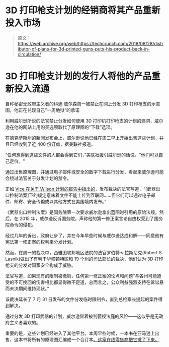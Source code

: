 # 3D 打印枪支计划的经销商将其产品重新投入市场 

> 原文：<https://web.archive.org/web/https://techcrunch.com/2018/08/28/distributor-of-plans-for-3d-printed-guns-puts-his-product-back-in-circulation/>

# 3D 打印枪支计划的发行人将他的产品重新投入流通

自称秘密无政府主义者的科迪·威尔森周一被禁止在网上分发 3D 打印枪支的示意图，他正在兑现自己“一周地狱”的承诺

利用威尔逊所说的法官禁止分发如何使用 3D 打印机打印枪支的计划的漏洞，威尔逊在他的网站上用购买选项取代了原理图的“下载”选项。

在德克萨斯州的新闻发布会上，威尔逊说他已经在周二早上开始出售这些计划，并且已经收到了近 400 份订单，据美联社报道。

“任何想得到这些文件的人都会得到它们，”美联社援引威尔逊的话说。"他们可以自己定价。"

通过出售原理图，并通过电子邮件或安全的数字下载进行分发，看起来威尔逊可能会绕过法官关于分发计划的禁令。

正如 [Vice 在关于 Wilson 计划的报告中指出的](https://web.archive.org/web/20221025222152/https://news.vice.com/en_us/article/7xqy7y/crypto-anarachist-resumes-putting-3d-gun-blueprints-online-after-judges-order?utm_medium=vicenewstwitter)，发布裁决的法官写道，“[武器出口控制法案]下的规定意味着文件不能上传到互联网……但它们可以通过电子邮件、邮寄、安全传输或以其他方式在美国境内发布。”

《武器出口控制法案》是国务院第一次要求威尔逊拿出蓝图时引用的原始法规。然后，在 2015 年，威尔逊反诉国务院，声称他的第一修正案言论自由权受到了国务院命令的侵犯。

经过几年的诉讼，政府让步了，并在今年早些时候与威尔逊达成和解——同意他有宪法第一修正案的权利来分发计划。

然而，在周一的裁决中，西雅图联邦地区法院的法官罗伯特·s·拉斯尼克(Robert S. Lasnik)做出了有利于华盛顿特区和 19 个州的司法部长的裁决，他们认为 3D 打印枪支的分发对国家安全构成了威胁。

法官写道，如果现有的限制被撤销，任何第一修正案的论点和问题“与各州可能遭受的不可挽回的伤害相比都显得微不足道，总而言之，公众利益强烈支持在诉讼悬而未决期间维持现状。”

该裁决延长了 7 月 31 日发布的文件分发临时限制令，直到总检察长提起的案件得到解决。

通过分发 3D 打印武器的计划，威尔逊冒着被判藐视法庭的风险——这似乎是无政府主义者喜欢的。

重要的是，这些计划已经进入了其他平台。本周早些时候，一本书在亚马逊上出售，这本书将所有的原理图汇编成一个合订本[。这家在线零售商把它撤了下来。](https://web.archive.org/web/20221025222152/https://www.forbes.com/sites/michaeldelcastillo/2018/08/23/amazon-removes-free-speech-exercise-featuring-3-d-printed-gun-code-book/#6c7baa3e10f0)